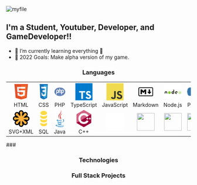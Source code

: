 ![myfile](https://raw.githubusercontent.com/Tigryla/Tigryla/main/profile.gif)
<h2 align='left'> I'm a Student, Youtuber, Developer, and GameDeveloper!!</h2>

- 🌱 I’m currently learning everything 🤣
- 🥅 2022 Goals: Make alpha version of my game.

### <h3 align='center'>Languages</h2>
<table>
  <tr>
    <td align="center" width="96">
      <a href="#">
        <img src="./img/html-original.svg" width="48" height="48" alt="HTML" />
      </a>
      <br>HTML
    </td>
    <td align="center" width="96">
      <a href="">
        <img src="./img/css-original.svg" width="48" height="48" alt="CSS" />
      </a>
      <br>CSS
    </td>
    <td align="center" width="96">
      <a href="#">
        <img src="./img/php-original.svg" width="48" height="48" alt="PHP" />
      </a>
      <br>PHP
    </td>
    <td align="center" width="96">
      <a href="#macropower-tech">
        <img src="./img/typescript-original.svg" width="48" height="48" alt="TypeScript" />
      </a>
      <br>TypeScript
    </td>
    <td align="center" width="96">
      <a href="#">
        <img src="./img/javascript-original.svg" width="48" height="48" alt="JavaScript" />
      </a>
      <br>JavaScript
    </td>
    <td align="center" width="96">
      <a href="#" >
        <img src="./img/markdown-original.svg" width="48" height="48" alt="Markdown" />
      </a>
      <br>Markdown
    </td>
    <td align="center" width="96">
      <a href="#">
        <img src="./img/nodejs-original.svg" width="48" height="48" alt="Node.js" />
      </a>
      <br>Node.js
    </td>
    <td align="center" width="96">
      <a href="#">
        <img src="./img/python-original.svg" width="48" height="48" alt="Python" />
      </a>
      <br>Python
    </td>
    <td align="center" width="96">
      <a href="#">
        <img src="./img/csharp-original.svg" width="48" height="48" alt="C#" />
      </a>
      <br>C#
    </td>
  </tr>
  <tr>
    <td align="center" width="96"> 
      <a href="#" >
        <img src="./img/svg+xml-original.svg" width="48" height="48" alt="SVG+XML" />
      </a>
      <br>SVG+XML
    </td>
    <td align="center" width="96">
      <a href="#" >
        <img src="./img/sql-original.svg" width="48" height="48" alt="SQL" />
      </a>
      <br>SQL
    </td>
    <td align="center"  width="96">
      <a href="#">
        <img src="./img/java-original.svg" width="48" height="48" alt="Java" />
      </a>
      <br>Java
    </td>
    <td align="center"  width="96">
      <a href="#">
        <img src="./img/cplus-original.svg" width="48" height="48" alt="C++" />
      </a>
      <br>C++
    </td>
    <td align="center" width="96">
      <a href="#">
        <img src="./img/null-original.png" width="48" height="48" alt="" />
      </a>
      <br>
    </td>
    <td align="center"  width="96">
      <a href="#">
        <img src="" width="48" height="48" alt="" />
      </a>
      <br>
    </td>
    <td align="center" width="96">
      <a href="#" >
        <img src="" width="48" height="48" alt="" />
      </a>
      <br>
    </td>
    <td align="center" width="96">
      <a href="#" >
        <img src="" width="48" height="48" alt="" />
      </a>
      <br>
    </td>
    <td align="center" width="96">
      <a href="#" >
        <img src="" width="48" height="48" alt="" />
      </a>
      <br>
    </td>
  </tr>
</table>
### <h3 align='center'>Technologies</h3>


### <h3 align='center'>Full Stack Projects</h3>